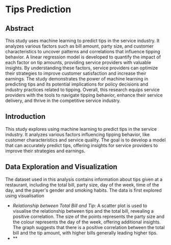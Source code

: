 # Tips Prediction

## Abstract
This study uses machine learning to predict tips in the service industry. It analyzes various factors such as bill amount, party size, and customer characteristics to uncover patterns and correlations that influence tipping behavior. A linear regression model is developed to quantify the impact of each factor on tip amounts, providing service providers with valuable insights. By understanding these factors, service providers can optimize their strategies to improve customer satisfaction and increase their earnings. The study demonstrates the power of machine learning in predicting tips and its potential implications for policy decisions and industry practices related to tipping. Overall, this research equips service providers with the tools to navigate tipping behavior, enhance their service delivery, and thrive in the competitive service industry.

## Introduction
This study explores using machine learning to predict tips in the service industry. It analyzes various factors influencing tipping behavior, like customer characteristics and service quality. The goal is to develop a model that can accurately predict tips, offering insights for service providers to improve their strategies and earnings.

## Data Exploration and Visualization
The dataset used in this analysis contains information about tips given at a restaurant, including the total bill, party size, day of the week, time of the day, and the payer's gender and smoking habits. The data is first explored using visualisation
- *Relationship between Total Bill and Tip:* A scatter plot is used to visualise the relationship between tips and the total bill, revealing a positive correlation. The size of the points represents the party size and the colour represents the day of the week, offering additional insights. The graph suggests that there is a positive correlation between the total bill and the tip amount, with higher bills generally leading higher tips.
  [](/tips-prediction/assets/img/#)
- **
[](Projects/Data-Analyst/tips-prediction/assets/img/total-bil-vs-gender.png)

